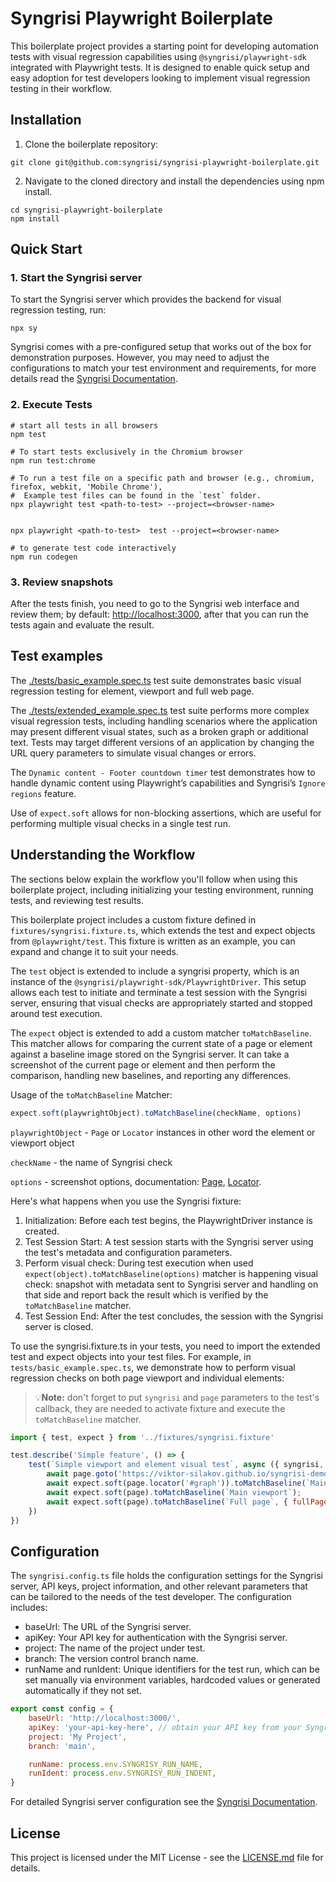 # Syngrisi Playwright Boilerplate

This boilerplate project provides a starting point for developing automation tests with visual regression capabilities using `@syngrisi/playwright-sdk` integrated with Playwright tests. It is designed to enable quick setup and easy adoption for test developers looking to implement visual regression testing in their workflow.

## Installation

1. Clone the boilerplate repository:
```shell
git clone git@github.com:syngrisi/syngrisi-playwright-boilerplate.git
```
2. Navigate to the cloned directory and install the dependencies using npm install.
```shell
cd syngrisi-playwright-boilerplate
npm install
```

## Quick Start

### 1. Start the Syngrisi server

To start the Syngrisi server which provides the backend for visual regression testing, run:
```shell
npx sy
```
Syngrisi comes with a pre-configured setup that works out of the box for demonstration purposes. However, you may need to adjust the configurations to match your test environment and requirements, for more details read the [Syngrisi Documentation](https://syngrisi.github.io/syngrisi/modules/syngrisi.html).

### 2. Execute Tests

```shell
# start all tests in all browsers
npm test

# To start tests exclusively in the Chromium browser
npm run test:chrome

# To run a test file on a specific path and browser (e.g., chromium, firefox, webkit, 'Mobile Chrome'),
#  Example test files can be found in the `test` folder.
npx playwright test <path-to-test> --project=<browser-name>


npx playwright <path-to-test>  test --project=<browser-name>

# to generate test code interactively
npm run codegen
```

### 3. Review snapshots

After the tests finish, you need to go to the Syngrisi web interface and review them; by default: [http://localhost:3000](http://localhost:3000), after that you can run the tests again and evaluate the result.

## Test examples

The [./tests/basic_example.spec.ts](./tests/basic_example.spec.ts) test suite demonstrates basic visual regression testing for element, viewport and full web page. 

The [./tests/extended_example.spec.ts](./tests/extended_example.spec.ts) test suite performs more complex visual regression tests, including handling scenarios where the application may present different visual states, such as a broken graph or additional text. Tests may target different versions of an application by changing the URL query parameters to simulate visual changes or errors. 

The `Dynamic content - Footer countdown timer` test demonstrates how to handle dynamic content using Playwright’s capabilities and Syngrisi’s `Ignore regions` feature.

Use of `expect.soft` allows for non-blocking assertions, which are useful for performing multiple visual checks in a single test run.

## Understanding the Workflow

The sections below explain the workflow you'll follow when using this boilerplate project, including initializing your testing environment, running tests, and reviewing test results.

This boilerplate project includes a custom fixture defined in `fixtures/syngrisi.fixture.ts`, which extends the test and expect objects from `@playwright/test`. This fixture is written as an example, you can expand and change it to suit your needs. 

The `test` object is extended to include a syngrisi property, which is an instance of the `@syngrisi/playwright-sdk/PlaywrightDriver`. This setup allows each test to initiate and terminate a test session with the Syngrisi server, ensuring that visual checks are appropriately started and stopped around test execution.

The `expect` object is extended to add a custom matcher `toMatchBaseline`. This matcher allows for comparing the current state of a page or element against a baseline image stored on the Syngrisi server. It can take a screenshot of the current page or element and then perform the comparison, handling new baselines, and reporting any differences.

Usage of the `toMatchBaseline` Matcher:
```js
expect.soft(playwrightObject).toMatchBaseline(checkName, options)
```
`playwrightObject` -  `Page` or `Locator` instances in other word the element or viewport object

`checkName` - the name of Syngrisi check

`options` - screenshot options, documentation: [Page](https://playwright.dev/docs/api/class-page#page-screenshot), [Locator](https://playwright.dev/docs/api/class-locator#locator-screenshot). 

Here's what happens when you use the Syngrisi fixture:

1. Initialization: Before each test begins, the PlaywrightDriver instance is created.
2. Test Session Start: A test session starts with the Syngrisi server using the test's metadata and configuration parameters.
3. Perform visual check: During test execution when used `expect(object).toMatchBaseline(options)` matcher is happening visual check: snapshot with metadata sent to Syngrisi server and handling on that side and report back the result which is verified by the `toMatchBaseline` matcher.
4. Test Session End: After the test concludes, the session with the Syngrisi server is closed.

To use the syngrisi.fixture.ts in your tests, you need to import the extended test and expect objects into your test files. For example, in `tests/basic_example.spec.ts`, we demonstrate how to perform visual regression checks on both page viewport and individual elements:
> 💡**Note:** don't forget to put `syngrisi` and `page` parameters to the test's callback, they are needed to activate fixture and execute the `toMatchBaseline` matcher.
```js
import { test, expect } from '../fixtures/syngrisi.fixture'

test.describe('Simple feature', () => {
    test(`Simple viewport and element visual test`, async ({ syngrisi, page }) => {
        await page.goto('https://viktor-silakov.github.io/syngrisi-demo-app/');
        await expect.soft(page.locator('#graph')).toMatchBaseline(`Main graph`);
        await expect.soft(page).toMatchBaseline(`Main viewport`);
        await expect.soft(page).toMatchBaseline(`Full page`, { fullPage: true });
    })
})
```

## Configuration

The `syngrisi.config.ts` file holds the configuration settings for the Syngrisi server, API keys, project information, and other relevant parameters that can be tailored to the needs of the test developer. The configuration includes:

- baseUrl: The URL of the Syngrisi server.
- apiKey: Your API key for authentication with the Syngrisi server.
- project: The name of the project under test.
- branch: The version control branch name.
- runName and runIdent: Unique identifiers for the test run, which can be set manually via environment variables, hardcoded values or generated automatically if they not set.
```js
export const config = {
    baseUrl: 'http://localhost:3000/',
    apiKey: 'your-api-key-here', // obtain your API key from your Syngrisi account settings.
    project: 'My Project',
    branch: 'main',

    runName: process.env.SYNGRISY_RUN_NAME,
    runIdent: process.env.SYNGRISY_RUN_INDENT,
}
```
For detailed Syngrisi server configuration see the [Syngrisi Documentation](https://syngrisi.github.io/syngrisi/modules/syngrisi.html).

## License

This project is licensed under the MIT License - see the [LICENSE.md](./LICENSE.md) file for details.
